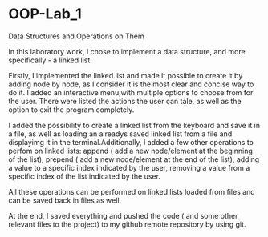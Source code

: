 # OOP-Lab_1
Data Structures and Operations on Them

In this laboratory work, I chose to implement a data structure, and more specifically - a linked list.

Firstly, I implemented the linked list and made it possible to create it by adding node by node, as I consider it is the most clear and concise way to do it. I added an interactive menu,with multiple options to choose from for the user. There were listed the actions the user can tale, as well as the option to exit the program completely. 

I added the possibility to create a linked list from the keyboard and save it in a file, as well as loading an alreadys saved linked list from a file and displayimg it in the terminal.Additionally, I added a few other operations to perfom on linked lists: append ( add a new node/element at the beginning of the list), prepend ( add a new node/element at the end of the list), adding a value to a specific index indicated by the user, removing a value from a specific index of the list indicated by the user.

All these operations can be performed on linked lists loaded from files and can be saved back in files as well.

At the end, I saved everything and pushed the code ( and some other relevant files to the project) to my github remote repository by using git.
